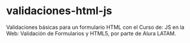 # validaciones-html-js
Validaciones básicas para un formulario HTML con el Curso de: JS en la Web: Validación de Formularios y HTML5, por parte de Alura LATAM.
